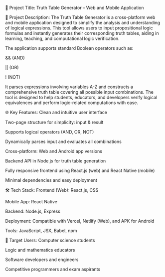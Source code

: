 🧠 Project Title:
Truth Table Generator – Web and Mobile Application

📄 Project Description:
The Truth Table Generator is a cross-platform web and mobile application designed to simplify the analysis and understanding of logical expressions. This tool allows users to input propositional logic formulas and instantly generates their corresponding truth tables, aiding in learning, teaching, and computational logic verification.

The application supports standard Boolean operators such as:

&& (AND)

|| (OR)

! (NOT)

It parses expressions involving variables A-Z and constructs a comprehensive truth table covering all possible input combinations. The tool is designed to help students, educators, and developers verify logical equivalences and perform logic-related computations with ease.

🌐 Key Features:
Clean and intuitive user interface

Two-page structure for simplicity: input & result

Supports logical operators (AND, OR, NOT)

Dynamically parses input and evaluates all combinations

Cross-platform: Web and Android app versions

Backend API in Node.js for truth table generation

Fully responsive frontend using React.js (web) and React Native (mobile)

Minimal dependencies and easy deployment

🛠 Tech Stack:
Frontend (Web): React.js, CSS

Mobile App: React Native

Backend: Node.js, Express

Deployment: Compatible with Vercel, Netlify (Web), and APK for Android

Tools: JavaScript, JSX, Babel, npm

🎯 Target Users:
Computer science students

Logic and mathematics educators

Software developers and engineers

Competitive programmers and exam aspirants
